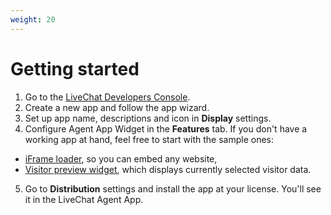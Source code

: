 ```yaml
---
weight: 20
---
```


# Getting started

1. Go to the <a href="https://developers.livechatinc.com/console/apps">LiveChat Developers Console</a>.
2. Create a new app and follow the app wizard.
3. Set up app name, descriptions and icon in **Display** settings.
4. Configure Agent App Widget in the **Features** tab. If you don't have a working app at hand, feel free to start with the sample ones:
  * [iFrame loader](https://glitch.com/edit/#!/livechat-load-iframe?path=README.md:1:0), so you can embed any website,
  * [Visitor preview widget](https://glitch.com/edit/#!/livechat-sample-agent-app), which displays currently selected visitor data.
5. Go to **Distribution** settings and install the app at your license. You'll see it in the LiveChat Agent App.

